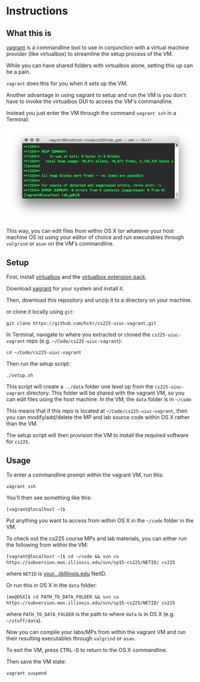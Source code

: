 # Instructions

## What this is

[vagrant](https://www.vagrantup.com/) is a commandline tool to use in conjunction with a virtual machine provider (like virtualbox) to streamline the setup process of the VM.

While you can have shared folders with virtualbox alone, setting this up can be a pain. 

`vagrant` does this for you when it sets up the VM. 

Another advantage in using vagrant to setup and run the VM is you don't have to invoke the virtualbox GUI to access the VM's commandline.

Instead you just enter the VM through the command `vagrant ssh` in a Terminal:

![Running valgrind](screenshot_valgrind.png)

This way, you can edit files from within OS X (or whatever your host machine OS is) using your editor of choice and run executables through `valgrind` or `asan` on the VM's commandline.

## Setup

First, install [virtualbox](https://www.virtualbox.org/wiki/Downloads) and the [virtualbox extension pack](https://www.virtualbox.org/wiki/Downloads).

Download [vagrant](https://www.vagrantup.com/downloads.html) for your system and install it.

Then, download this repository and unzip it to a directory on your machine.

or clone it locally using `git`:

    git clone https://github.com/hckr/cs225-uiuc-vagrant.git

In Terminal, navigate to where you extracted or cloned the `cs225-uiuc-vagrant` repo (e.g. `~/Code/cs225-uiuc-vagrant`):

	cd ~/Code/cs225-uiuc-vagrant

Then run the setup script:

	./setup.sh

This script will create a `../data` folder one level up from the `cs225-uiuc-vagrant` directory. This folder will be shared with the vagrant VM, so you can edit files using the host machine. In the VM, the `data` folder is in `~/code` 

This means that if this repo is located at `~/Code/cs225-uiuc-vagrant`, then you can modify/add/delete the MP and lab source code within OS X rather than the VM.

The setup script will then provision the VM to install the required software for `cs225`.

## Usage

To enter a commandline prompt within the vagrant VM, run this:

	vagrant ssh

You'll then see something like this:

	[vagrant@localhost ~]$

Put anything you want to access from within OS X in the `~/code` folder in the VM.

To check out the cs225 course MPs and lab materials, you can either run the following from within the VM:

	[vagrant@localhost ~]$ cd ~/code && svn co https://subversion.ews.illinois.edu/svn/sp15-cs225/NETID/ cs225
 
where `NETID` is your...@illinois.edu NetID.

Or run this in OS X in the `data` folder: 

	[me@OSX]$ cd PATH_TO_DATA_FOLDER && svn co https://subversion.ews.illinois.edu/svn/sp15-cs225/NETID/ cs225

where `PATH_TO_DATA_FOLDER` is the path to where `data` is in OS X (e.g. `~/stuff/data`).

Now you can compile your labs/MPs from within the vagrant VM and run their resulting executables through `valgrind` or `asan`.

To exit the VM, press <kbd>CTRL-D</kbd> to return to the OS X commandline.

Then save the VM state:

	vagrant suspend

